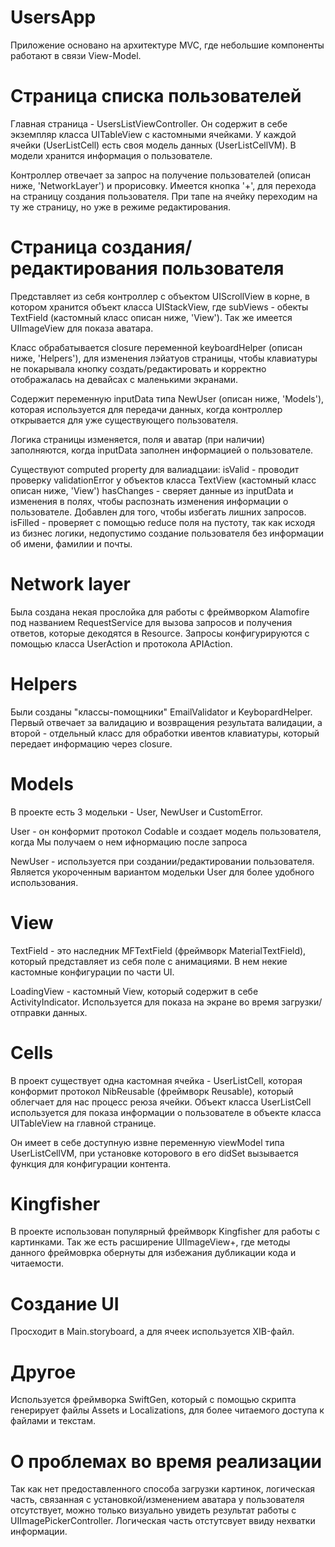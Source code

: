 # UsersApp

Приложение основано на архитектуре MVC, где небольшие компоненты работают в связи View-Model.

# Страница списка пользователей

Главная страница - UsersListViewController. Он содержит в себе экземпляр класса UITableView с кастомными ячейками. У каждой ячейки (UserListCell) есть своя модель данных (UserListCellVM). В модели хранится информация о пользователе.

Контроллер отвечает за запрос на получение пользователей (описан ниже, 'NetworkLayer') и прорисовку.
Имеется кнопка '+', для перехода на страницу создания пользователя. При тапе на ячейку переходим на ту же страницу, но уже в режиме редактирования.

# Страница создания/редактирования пользователя

Представляет из себя контроллер с объектом UIScrollView в корне, в котором хранится объект класса UIStackView, где subViews - обекты TextField (кастомный класс описан ниже, 'View'). Так же имеется UIImageView для показа аватара.

Класс обрабатывается closure переменной keyboardHelper (описан ниже, 'Helpers'), для изменения лэйатуов страницы, чтобы клавиатуры не покарывала кнопку создать/редактировать и корректно отображалась на девайсах с маленькими экранами.

Содержит переменную inputData типа NewUser (описан ниже, 'Models'), которая используется для передачи данных, когда контроллер открывается для уже существующего пользователя. 

Логика страницы изменяется, поля и аватар (при наличии) заполняются, когда inputData заполнен информацией о пользователе.

Существуют computed property для валиадцаии:
isValid - проводит проверку validationError у объектов класса TextView (кастомный класс описан ниже, 'View')
hasChanges - сверяет данные из inputData и изменения в полях, чтобы распознать изменения информации о пользователе. Добавлен для того, чтобы избегать лишних запросов.
isFilled - проверяет с помощью reduce поля на пустоту, так как исходя из бизнес логики, недопустимо создание пользователя без информации об имени, фамилии и почты.

# Network layer

Была создана некая прослойка для работы с фреймворком Alamofire под названием RequestService для вызова запросов и получения ответов, которые декодятся в Resource. Запросы конфигурируются с помощью класса UserAction и протокола APIAction.

# Helpers

Были созданы "классы-помощники" EmailValidator и KeybopardHelper. Первый отвечает за валидацию и возвращения результата валидации, а второй - отдельный класс для обработки ивентов клавиатуры, который передает информацию через closure.

# Models

В проекте есть 3 модельки - User, NewUser и CustomError.

User - он конформит протокол Codable и создает модель пользователя, когда Мы получаем о нем ифнормацию после запроса

NewUser - используется при создании/редактировании пользователя. Является укороченным вариантом модельки User для более удобного использования.

# View

TextField - это наследник MFTextField (фреймворк MaterialTextField), который представляет из себя поле с анимациями. В нем некие кастомные конфигурации по части UI.

LoadingView - кастомный View, который содержит в себе ActivityIndicator. Используется для показа на экране во время загрузки/отправки данных.

# Cells

В проект существует одна кастомная ячейка - UserListCell, которая конформит протокол NibReusable (фреймворк Reusable), который облегчает для нас процесс реюза ячейки. Объект класса UserListCell используется для показа информации о пользователе в объекте класса UITableView на главной странице.

Он имеет в себе доступную извне переменную viewModel типа UserListCellVM, при установке которового в его didSet вызывается функция для конфигурации контента.

# Kingfisher

В проекте использован популярный фреймворк Kingfisher для работы с картинками. Так же есть расширение UIImageView+, где методы данного фреймоврка обернуты для избежания дубликации кода и читаемости.

# Создание UI

Просходит в Main.storyboard, а для ячеек используется XIB-файл.

# Другое

Используется фреймворка SwiftGen, который с помощью скрипта генерирует файлы Assets и Localizations, для более читаемого доступа к файлами и текстам.

# О проблемах во время реализации

Так как нет предоставленного способа загрузки картинок, логическая часть, связанная с установкой/изменением аватара у пользователя отсутствует, можно только визуально увидеть результат работы с UIImagePickerController. Логическая часть отстутсвует ввиду нехватки информации.

